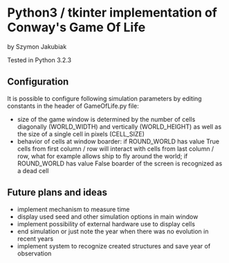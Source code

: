 # Python3 / tkinter implementation of Conway's Game Of Life
by Szymon Jakubiak

Tested in Python 3.2.3

## Configuration

It is possible to configure following simulation parameters by editing
constants in the header of GameOfLife.py file:
* size of the game window is determined by the number of cells
diagonally (WORLD_WIDTH) and vertically (WORLD_HEIGHT) as well as the size
of a single cell in pixels (CELL_SIZE)
* behavior of cells at window boarder: if ROUND_WORLD has value True cells
from first column / row will interact with cells from last column / row,
what for example allows ship to fly around the world; if ROUND_WORLD has value
False boarder of the screen is recognized as a dead cell

## Future plans and ideas

* implement mechanism to measure time
* display used seed and other simulation options in main window
* implement possibility of external hardware use to display cells
* end simulation or just note the year when there was no evolution in recent years
* implement system to recognize created structures and save year of observation
